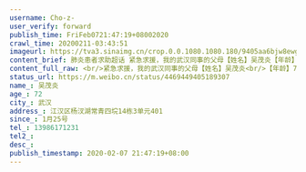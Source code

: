 ```yaml
---
username: Cho-z-
user_verify: forward
publish_time: FriFeb0721:47:19+08002020
crawl_time: 20200211-03:43:51
imageurl: https://tva3.sinaimg.cn/crop.0.0.1080.1080.180/9405aa6bjw8ewg576h67lj20u00u077k.jpg?KID=imgbed,tva&Expires=1581373886&ssig=JMauV%2FEIQR,http://n.sinaimg.cn/photo/5213b46e/20181127/timeline_card_small_super_default.png
content_brief: 肺炎患者求助超话 紧急求援，我的武汉同事的父母【姓名】吴茂炎【年龄】72【所在城市】武汉【所在小区、社区】江汉区杨汊湖常青四垸14栋3单元401【患病时间】1月25号【联系方式】13986171231 【病情详细描述】1月26号开始发烧，去医院检查肺部感染，医生说不是那个病让回家吃三天药不打针， ...全文
content_full_raw: <br/>紧急求援，我的武汉同事的父母【姓名】吴茂炎<br/>【年龄】72<br/>【所在城市】武汉<br/>【所在小区、社区】江汉区杨汊湖常青四垸14栋3单元401<br/>【患病时间】1月25号<br/>【联系方式】13986171231<br/>【病情详细描述】1月26号开始发烧，去医院检查肺部感染，医生说不是那个病让回家吃三天药不打针，吃三天药后高烧不退，再去医院检查肺部显示毛状玻璃样病变疑似，打了3天针，2月3号高烧39.1，呼吸极度困难，全身酸疼，无力，腹泻，咳嗽。核酸检测为双阳性。医生说老人年迈再不住院随时有生命危险。急需入院治疗<br/>【需要床位量】1<br/>【身份证号码】420104194901212033吴茂炎
status_url: https://m.weibo.cn/status/4469449405189307
name_: 吴茂炎
age_: 72
city_: 武汉
address_: 江汉区杨汊湖常青四垸14栋3单元401
since_: 1月25号
tel_: 13986171231
tel2_: 
desc_: 
publish_timestamp: 2020-02-07 21:47:19+08:00
---
```

